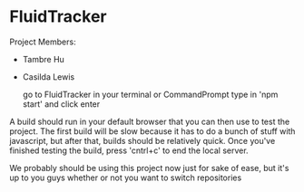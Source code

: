 # FluidTracker

Project Members:
- Tambre Hu
- Casilda Lewis

    go to FluidTracker in your terminal or CommandPrompt
    type in 'npm start' and click enter
    
A build should run in your default browser that you can then use to test the project. The first build will be slow because it has to do a bunch of stuff with javascript, but after that, builds should be relatively quick. Once you've finished testing the build, press 'cntrl+c' to end the local server.

We probably should be using this project now just for sake of ease, but it's up to you guys whether or not you want to switch repositories
